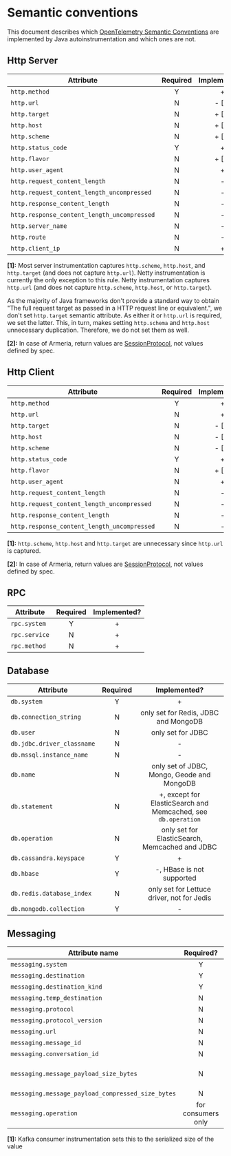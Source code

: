 # Semantic conventions

This document describes which [OpenTelemetry Semantic Conventions](https://github.com/open-telemetry/opentelemetry-specification/tree/master/specification/trace/semantic_conventions)
are implemented by Java autoinstrumentation and which ones are not.

## Http Server

| Attribute | Required | Implemented? |
|---|:---:|:---:|
| `http.method` | Y | + |
| `http.url` | N | - [1] |
| `http.target` | N | + [1] |
| `http.host` | N | + [1] |
| `http.scheme` | N | + [1] |
| `http.status_code` | Y | + |
| `http.flavor` | N | + [2] |
| `http.user_agent` | N | + |
| `http.request_content_length` | N | - |
| `http.request_content_length_uncompressed` | N | - |
| `http.response_content_length` | N | - |
| `http.response_content_length_uncompressed` | N | - |
| `http.server_name` | N | - |
| `http.route` | N | - |
| `http.client_ip` | N | + |

**[1]:** Most server instrumentation captures `http.scheme`, `http.host`, and `http.target`
(and does not capture `http.url`).
Netty instrumentation is currently the only exception to this rule. Netty instrumentation
captures `http.url` (and does not capture `http.scheme`, `http.host`, or `http.target`).

As the majority of Java frameworks don't provide a standard way to obtain "The full request
target as passed in a HTTP request line or equivalent.", we don't set `http.target` semantic
attribute. As either it or `http.url` is required, we set the latter. This, in turn, makes setting
`http.schema` and `http.host` unnecessary duplication. Therefore, we do not set them as well.

**[2]:** In case of Armeria, return values are [SessionProtocol](https://github.com/line/armeria/blob/master/core/src/main/java/com/linecorp/armeria/common/SessionProtocol.java),
not values defined by spec.


## Http Client

| Attribute | Required | Implemented? |
|---|:---:|:---:|
| `http.method` | Y | + |
| `http.url` | N | + |
| `http.target` | N | - [1] |
| `http.host` | N | - [1] |
| `http.scheme` | N | - [1] |
| `http.status_code` | Y | + |
| `http.flavor` | N | + [2] |
| `http.user_agent` | N | + |
| `http.request_content_length` | N | - |
| `http.request_content_length_uncompressed` | N | - |
| `http.response_content_length` | N | - |
| `http.response_content_length_uncompressed` | N | - |

**[1]:** `http.scheme`, `http.host` and `http.target` are unnecessary since `http.url` is captured.

**[2]:** In case of Armeria, return values are [SessionProtocol](https://github.com/line/armeria/blob/master/core/src/main/java/com/linecorp/armeria/common/SessionProtocol.java),
not values defined by spec.

## RPC

| Attribute | Required | Implemented? |
| -------------- | :---: | :---: |
| `rpc.system`   | Y | + |
| `rpc.service`  | N | + |
| `rpc.method`   | N | + |

## Database

| Attribute | Required | Implemented? |
| -------------- | :---: | :---: |
| `db.system`   | Y | + |
| `db.connection_string`  | N | only set for Redis, JDBC and MongoDB |
| `db.user`   | N | only set for JDBC|
| `db.jdbc.driver_classname`   | N | - |
| `db.mssql.instance_name`   | N | - |
| `db.name`   | N | only set of JDBC, Mongo, Geode and MongoDB |
| `db.statement`   | N | +, except for ElasticSearch and Memcached, see `db.operation` |
| `db.operation`   | N | only set for ElasticSearch, Memcached and JDBC |
| `db.cassandra.keyspace`   | Y | + |
| `db.hbase`   | Y | -, HBase is not supported |
| `db.redis.database_index`   | N | only set for Lettuce driver, not for Jedis |
| `db.mongodb.collection`   | Y | - |

## Messaging

 Attribute name |  Required? | Implemented? |
| -------------- |  :-----: | :---: |
| `messaging.system` |  Y | + |
| `messaging.destination` | Y | + |
| `messaging.destination_kind` | Y | + |
| `messaging.temp_destination` | N | - |
| `messaging.protocol` | N | - |
| `messaging.protocol_version` | N | - |
| `messaging.url` | N | - |
| `messaging.message_id` | N | only for JMS |
| `messaging.conversation_id` | N | only for JMS |
| `messaging.message_payload_size_bytes` | N | only for RabbitMQ and Kafka [1] |
| `messaging.message_payload_compressed_size_bytes` | N | - |
| `messaging.operation` | for consumers only | +

**[1]:** Kafka consumer instrumentation sets this to the serialized size of the value
